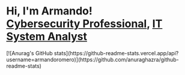 <h1>Hi, I'm Armando! <br/><a href="https://github.com/LuisAlfa1">Cybersecurity Professional</a>, <a href="www.linkedin.com/in/armando-romero-6343a1200">IT System Analyst</a></h1>
[![Anurag's GitHub stats](https://github-readme-stats.vercel.app/api?username=armandoromero)](https://github.com/anuraghazra/github-readme-stats)
